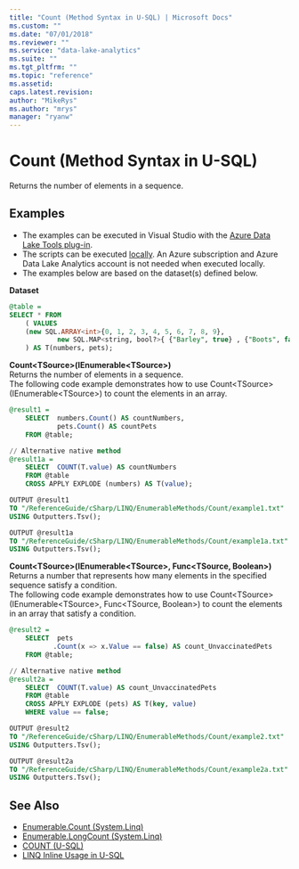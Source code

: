 ```yaml
---
title: "Count (Method Syntax in U-SQL) | Microsoft Docs"
ms.custom: ""
ms.date: "07/01/2018"
ms.reviewer: ""
ms.service: "data-lake-analytics"
ms.suite: ""
ms.tgt_pltfrm: ""
ms.topic: "reference"
ms.assetid: 
caps.latest.revision: 
author: "MikeRys"
ms.author: "mrys"
manager: "ryanw"
---
```


# Count (Method Syntax in U-SQL)
Returns the number of elements in a sequence.

## Examples
- The examples can be executed in Visual Studio with the [Azure Data Lake Tools plug-in](https://www.microsoft.com/download/details.aspx?id=49504).  
- The scripts can be executed [locally](https://docs.microsoft.com/azure/data-lake-analytics/data-lake-analytics-data-lake-tools-get-started#run-u-sql-locally).  An Azure subscription and Azure Data Lake Analytics account is not needed when executed locally.
- The examples below are based on the dataset(s) defined below.

**Dataset**   
```sql
@table = 
SELECT * FROM 
    ( VALUES
    (new SQL.ARRAY<int>{0, 1, 2, 3, 4, 5, 6, 7, 8, 9}, 
            new SQL.MAP<string, bool?>{ {"Barley", true} , {"Boots", false}, {"Whiskers", false} })
    ) AS T(numbers, pets);
```

**Count\<TSource>(IEnumerable\<TSource>)**  
Returns the number of elements in a sequence.  
The following code example demonstrates how to use Count\<TSource>(IEnumerable\<TSource>) to count the elements in an array.
```sql
@result1 =
    SELECT  numbers.Count() AS countNumbers,
            pets.Count() AS countPets
    FROM @table;

// Alternative native method
@result1a =
    SELECT  COUNT(T.value) AS countNumbers
    FROM @table
    CROSS APPLY EXPLODE (numbers) AS T(value);

OUTPUT @result1
TO "/ReferenceGuide/cSharp/LINQ/EnumerableMethods/Count/example1.txt"
USING Outputters.Tsv();

OUTPUT @result1a
TO "/ReferenceGuide/cSharp/LINQ/EnumerableMethods/Count/example1a.txt"
USING Outputters.Tsv();
```

**Count\<TSource>(IEnumerable\<TSource>, Func<TSource, Boolean>)**  
Returns a number that represents how many elements in the specified sequence satisfy a condition.  
The following code example demonstrates how to use Count\<TSource>(IEnumerable\<TSource>, Func<TSource, Boolean>) to count the elements in an array that satisfy a condition.
```sql
@result2 =
    SELECT  pets
           .Count(x => x.Value == false) AS count_UnvaccinatedPets
    FROM @table;

// Alternative native method
@result2a =
    SELECT  COUNT(T.value) AS count_UnvaccinatedPets
    FROM @table
    CROSS APPLY EXPLODE (pets) AS T(key, value)
    WHERE value == false;

OUTPUT @result2
TO "/ReferenceGuide/cSharp/LINQ/EnumerableMethods/Count/example2.txt"
USING Outputters.Tsv();

OUTPUT @result2a
TO "/ReferenceGuide/cSharp/LINQ/EnumerableMethods/Count/example2a.txt"
USING Outputters.Tsv();
```


## See Also
* [Enumerable.Count (System.Linq)](https://docs.microsoft.com/dotnet/api/system.linq.enumerable.count)
* [Enumerable.LongCount (System.Linq)](https://docs.microsoft.com/dotnet/api/system.linq.enumerable.longcount)
* [COUNT (U-SQL)](count-u-sql.md)
* [LINQ Inline Usage in U-SQL](linq-inline-usage-in-u-sql.md)